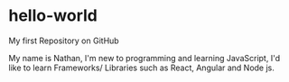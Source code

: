 # hello-world
My first Repository on GitHub

My name is Nathan, I'm new to programming and learning JavaScript, I'd like to learn Frameworks/ Libraries such as React, Angular and Node js.

